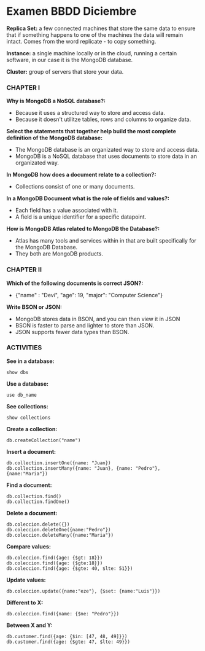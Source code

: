 # Examen BBDD Diciembre

**Replica Set:** a few connected machines that store the same data to ensure that if something happens to one of the machines the data will remain intact. Comes from the word replicate - to copy something.

**Instance:** a single machine locally or in the cloud, running a certain software, in our case it is the MongoDB database.

**Cluster:** group of servers that store your data.

### CHAPTER I

**Why is MongoDB a NoSQL database?:**
- Because it uses a structured way to store and access data.
- Because it doesn't utilitze tables, rows and columns to organize data.

**Select the statements that together help build the most complete definition of the MongoDB database:**
- The MongoDB database is an organizated way to store and access data.
- MongoDB is a NoSQL database that uses documents to store data in an organizated way.

**In MongoDB how does a document relate to a collection?:**
- Collections consist of one or many documents.

**In a MongoDB Document what is the role of fields and values?:**
- Each field has a value associated with it.
- A field is a unique identifier for a specific datapoint.

**How is MongoDB Atlas related to MongoDB the Database?:**
- Atlas has many tools and services within in that are built specifically for the MongoDB Database.
- They both are MongoDB products.

### CHAPTER II

**Which of the following documents is correct JSON?:**

- {"name" : "Devi", "age": 19, "major": "Computer Science"}

**Write BSON or JSON:** 
- MongoDB stores data in BSON, and you can then view it in JSON
- BSON is faster to parse and lighter to store than JSON.
- JSON supports fewer data types than BSON.

### ACTIVITIES

**See in a database:**
```
show dbs
```
**Use a database:**
```
use db_name
```
**See collections:** 
```
show collections
```
**Create a collection:**
```
db.createCollection("name")
```
**Insert a document:**
```
db.collection.insertOne({name: "Juan})
db.collection.insertMany({name: "Juan}, {name: "Pedro"}, {name:"Maria"})
```
**Find a document:**
```
db.collection.find()
db.collection.findOne()
```
**Delete a document:**
```
db.coleccion.delete({})
db.coleccion.deleteOne({name:"Pedro"})
db.coleccion.deleteMany({name:"Maria"})
```
**Compare values:**
```
db.coleccion.find({age: {$gt: 18}})
db.coleccion.find({age: {$gte:18}})
db.coleccion.find({age: {$gte: 40, $lte: 51}})
```
**Update values:** 
```
db.coleccion.update({name:"eze"}, {$set: {name:"Luis"}})
```
**Different to X:**
```
db.coleccion.find({name: {$ne: "Pedro"}})
```
**Between X and Y:**
```
db.customer.find({age: {$in: [47, 48, 49]}})
db.customer.find({age: {$gte: 47, $lte: 49}})
```